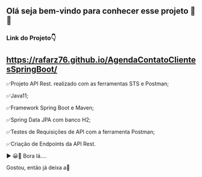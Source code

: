 ## Olá seja bem-vindo para conhecer esse projeto 🙂👏
### Link do Projeto👇
 ## https://rafarz76.github.io/AgendaContatoClientesSpringBoot/

✅Projeto API Rest. realizado com as ferramentas STS e Postman;

✅Java11;

✅Framework Spring Boot e Maven;

✅Spring Data JPA com banco H2;

✅Testes de Requisições de API com a ferramenta Postman;

✅Criação de Endpoints da API Rest.

▶ 😀👀 Bora lá....

Gostou, então já deixa a🌟

